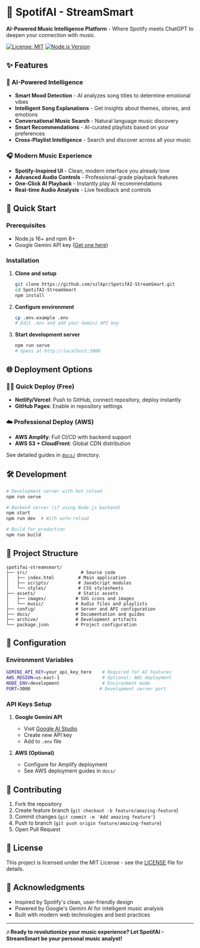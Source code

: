 # 🎵 SpotifAI - StreamSmart

**AI-Powered Music Intelligence Platform** - Where Spotify meets ChatGPT to deepen your connection with music.

[![License: MIT](https://img.shields.io/badge/License-MIT-yellow.svg)](https://opensource.org/licenses/MIT)
[![Node.js Version](https://img.shields.io/badge/node-%3E%3D16.0.0-brightgreen)](https://nodejs.org/)

## ✨ Features

### 🤖 AI-Powered Intelligence
- **Smart Mood Detection** - AI analyzes song titles to determine emotional vibes
- **Intelligent Song Explanations** - Get insights about themes, stories, and emotions
- **Conversational Music Search** - Natural language music discovery
- **Smart Recommendations** - AI-curated playlists based on your preferences
- **Cross-Playlist Intelligence** - Search and discover across all your music

### 🎧 Modern Music Experience
- **Spotify-Inspired UI** - Clean, modern interface you already love
- **Advanced Audio Controls** - Professional-grade playback features
- **One-Click AI Playback** - Instantly play AI recommendations
- **Real-time Audio Analysis** - Live feedback and controls

## 🚀 Quick Start

### Prerequisites
- Node.js 16+ and npm 8+
- Google Gemini API key ([Get one here](https://makersuite.google.com/app/apikey))

### Installation

1. **Clone and setup**
   ```bash
   git clone https://github.com/szlkpr/SpotifAI-StreamSmart.git
   cd SpotifAI-StreamSmart
   npm install
   ```

2. **Configure environment**
   ```bash
   cp .env.example .env
   # Edit .env and add your Gemini API key
   ```

3. **Start development server**
   ```bash
   npm run serve
   # Opens at http://localhost:3000
   ```

## 🌐 Deployment Options

### 🏃‍♂️ Quick Deploy (Free)
- **Netlify/Vercel**: Push to GitHub, connect repository, deploy instantly
- **GitHub Pages**: Enable in repository settings

### ☁️ Professional Deploy (AWS)
- **AWS Amplify**: Full CI/CD with backend support
- **AWS S3 + CloudFront**: Global CDN distribution

See detailed guides in [`docs/`](docs/) directory.

## 🛠️ Development

```bash
# Development server with hot reload
npm run serve

# Backend server (if using Node.js backend)
npm start
npm run dev  # With auto-reload

# Build for production
npm run build
```

## 📁 Project Structure

```
spotifai-streamsmart/
├── src/                    # Source code
│   ├── index.html         # Main application
│   ├── scripts/           # JavaScript modules
│   └── styles/            # CSS stylesheets
├── assets/                # Static assets
│   ├── images/           # SVG icons and images
│   └── music/            # Audio files and playlists
├── config/               # Server and API configuration
├── docs/                 # Documentation and guides
├── archive/              # Development artifacts
└── package.json          # Project configuration
```

## 🔧 Configuration

### Environment Variables
```bash
GEMINI_API_KEY=your_api_key_here    # Required for AI features
AWS_REGION=us-east-1                # Optional: AWS deployment
NODE_ENV=development                # Environment mode
PORT=3000                          # Development server port
```

### API Keys Setup
1. **Google Gemini API**
   - Visit [Google AI Studio](https://makersuite.google.com/app/apikey)
   - Create new API key
   - Add to `.env` file

2. **AWS (Optional)**
   - Configure for Amplify deployment
   - See AWS deployment guides in `docs/`

## 🤝 Contributing

1. Fork the repository
2. Create feature branch (`git checkout -b feature/amazing-feature`)
3. Commit changes (`git commit -m 'Add amazing feature'`)
4. Push to branch (`git push origin feature/amazing-feature`)
5. Open Pull Request

## 📄 License

This project is licensed under the MIT License - see the [LICENSE](LICENSE) file for details.

## 🙏 Acknowledgments

- Inspired by Spotify's clean, user-friendly design
- Powered by Google's Gemini AI for intelligent music analysis
- Built with modern web technologies and best practices

---

**🎶 Ready to revolutionize your music experience? Let SpotifAI - StreamSmart be your personal music analyst!**
